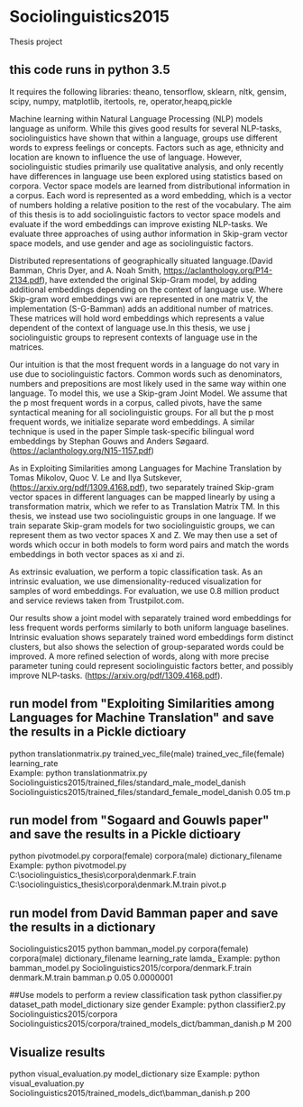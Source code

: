# Sociolinguistics2015
Thesis project

## this code runs in python 3.5

It requires the following libraries:
theano, tensorflow, sklearn, nltk, gensim, 
scipy, numpy, matplotlib, itertools, re,
operator,heapq,pickle

Machine learning within Natural Language Processing (NLP) models language as uniform. While this gives good results for several NLP-tasks, sociolinguistics have shown that within a language, groups use different words to express feelings or concepts. Factors such as age, ethnicity and location are known to influence the use of language. However, sociolinguistic studies primarily use qualitative analysis, and only recently have differences in language use been explored using statistics based on corpora. Vector space models are learned from distributional information in a corpus. Each word is represented as a word embedding, which is a vector of numbers holding a relative position to the rest of the vocabulary. The aim of this thesis is to add sociolinguistic factors to vector space models and evaluate if the word embeddings can improve existing NLP-tasks. We evaluate three approaches of using author information in Skip-gram vector space models, and use gender and age as sociolinguistic factors.

Distributed representations of geographically situated language.(David Bamman, Chris Dyer, and A. Noah Smith, https://aclanthology.org/P14-2134.pdf), have extended the original Skip-Gram model, by adding additional embeddings depending on the context of language use. Where Skip-gram word embeddings vwi are represented in one matrix V, the implementation (S-G-Bamman) adds an additional number of matrices. These matrices will hold word embeddings which represents a value dependent of the context of language use.In this thesis, we use j sociolinguistic groups to represent contexts of language use in the matrices.
 
Our intuition is that the most frequent words in a language do not vary in use due to sociolinguistic factors. Common words such as denominators, numbers and prepositions are most likely used in the same way within one language. To model this, we use a Skip-gram Joint Model. We assume that the p most frequent words in a corpus, called pivots, have the same syntactical meaning for all sociolinguistic groups. For all but the p most frequent words, we initialize separate word embeddings. A similar technique is used in the paper Simple task-specific bilingual word embeddings by Stephan Gouws and
Anders Søgaard. (https://aclanthology.org/N15-1157.pdf)


As in Exploiting Similarities among Languages for Machine Translation by Tomas Mikolov, Quoc V. Le and Ilya Sutskever, (https://arxiv.org/pdf/1309.4168.pdf), two separately trained Skip-gram vector spaces in different languages can be mapped linearly by using a transformation matrix, which we refer to as Translation Matrix TM. In this thesis, we instead use two sociolinguistic groups in one language.
If we train separate Skip-gram models for two sociolinguistic groups, we can represent them
as two vector spaces X and Z. We may then use a set of words which occur in both models to form word pairs and match the words embeddings in both vector spaces as xi and zi.

As extrinsic evaluation, we perform a topic classification task. As an intrinsic evaluation, we
use dimensionality-reduced visualization for samples of word embeddings. For evaluation, we use 0.8 million product and service reviews taken
from Trustpilot.com.

Our results show a joint model with separately trained word embeddings for less frequent words performs similarly to both uniform language baselines. Intrinsic evaluation shows separately trained word embeddings form distinct clusters, but also shows the selection of group-separated words could be improved. A more refined selection of words, along with more precise parameter tuning could represent sociolinguistic factors better, and possibly improve NLP-tasks. (https://arxiv.org/pdf/1309.4168.pdf).


## run model from "Exploiting Similarities among Languages for Machine Translation" and save the results in a Pickle dictioary
python translationmatrix.py trained_vec_file(male) trained_vec_file(female) learning_rate    
Example: python translationmatrix.py Sociolinguistics2015/trained_files/standard_male_model_danish Sociolinguistics2015/trained_files/standard_female_model_danish 0.05 tm.p  

## run model from "Sogaard and Gouwls paper" and save the results in a Pickle dictioary
python pivotmodel.py corpora(female) corpora(male) dictionary_filename 
Example: python pivotmodel.py C:\sociolinguistics_thesis\corpora\denmark.F.train C:\sociolinguistics_thesis\corpora\denmark.M.train pivot.p

## run model from David Bamman paper and save the results in a  dictionary
Sociolinguistics2015
python bamman_model.py corpora(female) corpora(male) dictionary_filename learning_rate lamda_
Example: python bamman_model.py Sociolinguistics2015/corpora/denmark.F.train denmark.M.train bamman.p 0.05 0.0000001
 
##Use models to perform a review classification task
python classifier.py dataset_path model_dictionary size gender
Example: python classifier2.py Sociolinguistics2015/corpora Sociolinguistics2015/corpora/trained_models_dict/bamman_danish.p M 200

## Visualize results
python visual_evaluation.py model_dictionary size 
Example: python visual_evaluation.py Sociolinguistics2015/trained_models_dict\bamman_danish.p 200
